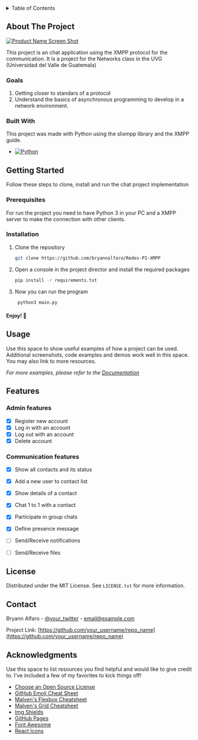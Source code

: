 <!-- TABLE OF CONTENTS -->
<details>
  <summary>Table of Contents</summary>
  <ol>
    <li>
      <a href="#about-the-project">About The Project</a>
    </li>
    <li>
      <a href="#getting-started">Getting Started</a>
      <ul>
        <li><a href="#prerequisites">Prerequisites</a></li>
        <li><a href="#installation">Installation</a></li>
      </ul>
    </li>
    <li><a href="#usage">Usage</a></li>
    <li><a href="#roadmap">Features</a></li>
    <li><a href="#license">License</a></li>
    <li><a href="#contact">Contact</a></li>
    <li><a href="#acknowledgments">Acknowledgments</a></li>
  </ol>
</details>



<!-- ABOUT THE PROJECT -->
## About The Project

[![Product Name Screen Shot][product-screenshot]](https://example.com)

This project is an chat application using the XMPP protocol for the communication. It is a project for the Networks class in the UVG (Universidad del Valle de Guatemala)

### Goals

1. Getting closer to standars of a protocol 
2. Understand the basics of asynchronous programming to develop in a network environment. 

### Built With

This project was made with Python using the slixmpp library and the XMPP guide.


* [![Python][Python.com]][Python-url]




<!-- GETTING STARTED -->
## Getting Started

Follow these steps to clone, install and run the chat project implementation

### Prerequisites

For run the project you need to have Python 3 in your PC and a XMPP server to make the connection with other clients.


### Installation

1. Clone the repository
   ```sh
   git clone https://github.com/bryannalfaro/Redes-P1-XMPP
   ```
2. Open a console in the project director and install the required packages
   ```sh
   pip install -r requirements.txt
   ```
3. Now you can run the program
   ```sh
    python3 main.py
   ```
#### Enjoy! :partying_face:


<!-- USAGE EXAMPLES -->
## Usage

Use this space to show useful examples of how a project can be used. Additional screenshots, code examples and demos work well in this space. You may also link to more resources.

_For more examples, please refer to the [Documentation](https://example.com)_



<!-- FEATURES -->
## Features
### Admin features

- [x] Register new account
- [x] Log in with an account
- [x] Log out with an account
- [x] Delete account

### Communication features

- [x] Show all contacts and its status
- [x] Add a new user to contact list
- [x] Show details of a contact
- [x] Chat 1 to 1 with a contact
- [x] Participate in group chats
- [x] Define presence message
- [ ] Send/Receive notifications
- [ ] Send/Receive files


<!-- LICENSE -->
## License

Distributed under the MIT License. See `LICENSE.txt` for more information.


<!-- CONTACT -->
## Contact

Bryann Alfaro - [@your_twitter](https://twitter.com/your_username) - email@example.com

Project Link: [https://github.com/your_username/repo_name](https://github.com/your_username/repo_name)


<!-- ACKNOWLEDGMENTS -->
## Acknowledgments

Use this space to list resources you find helpful and would like to give credit to. I've included a few of my favorites to kick things off!

* [Choose an Open Source License](https://choosealicense.com)
* [GitHub Emoji Cheat Sheet](https://www.webpagefx.com/tools/emoji-cheat-sheet)
* [Malven's Flexbox Cheatsheet](https://flexbox.malven.co/)
* [Malven's Grid Cheatsheet](https://grid.malven.co/)
* [Img Shields](https://shields.io)
* [GitHub Pages](https://pages.github.com)
* [Font Awesome](https://fontawesome.com)
* [React Icons](https://react-icons.github.io/react-icons/search)





<!-- MARKDOWN LINKS & IMAGES -->
<!-- https://www.markdownguide.org/basic-syntax/#reference-style-links -->
[contributors-shield]: https://img.shields.io/github/contributors/othneildrew/Best-README-Template.svg?style=for-the-badge
[contributors-url]: https://github.com/othneildrew/Best-README-Template/graphs/contributors
[forks-shield]: https://img.shields.io/github/forks/othneildrew/Best-README-Template.svg?style=for-the-badge
[forks-url]: https://github.com/othneildrew/Best-README-Template/network/members
[stars-shield]: https://img.shields.io/github/stars/othneildrew/Best-README-Template.svg?style=for-the-badge
[stars-url]: https://github.com/othneildrew/Best-README-Template/stargazers
[issues-shield]: https://img.shields.io/github/issues/othneildrew/Best-README-Template.svg?style=for-the-badge
[issues-url]: https://github.com/othneildrew/Best-README-Template/issues
[license-shield]: https://img.shields.io/github/license/othneildrew/Best-README-Template.svg?style=for-the-badge
[license-url]: https://github.com/othneildrew/Best-README-Template/blob/master/LICENSE.txt
[linkedin-shield]: https://img.shields.io/badge/-LinkedIn-black.svg?style=for-the-badge&logo=linkedin&colorB=555
[linkedin-url]: https://linkedin.com/in/othneildrew
[product-screenshot]: images/screenshot.png

[Python.com]: https://img.shields.io/badge/Python-FFD43B?style=for-the-badge&logo=python&logoColor=blue
[Python-url]: https://www.python.org/
 
